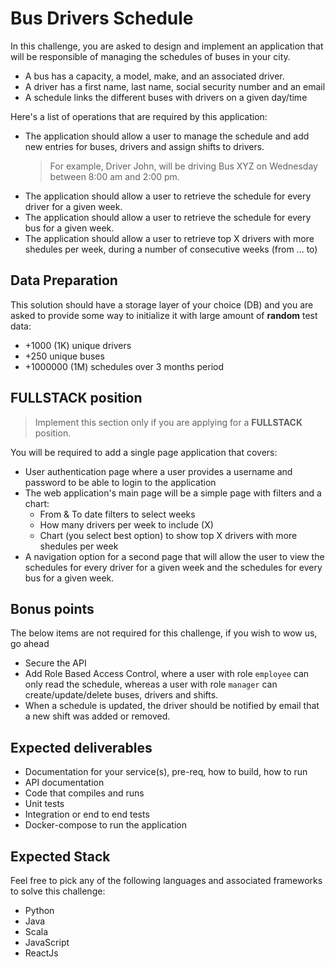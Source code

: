 # Bus Drivers Schedule 
In this challenge, you are asked to design and implement an application that will be responsible of managing the schedules of buses in your city.  
- A bus has a capacity, a model, make, and an associated driver.
- A driver has a first name, last name, social security number and an email
- A schedule links the different buses with drivers on a given day/time  

Here's a list of operations that are required by this application:

- The application should allow a user to manage the schedule and add new entries for buses, drivers and assign shifts to drivers.  
    >For example, Driver John, will be driving Bus XYZ on Wednesday between 8:00 am and 2:00 pm.
- The application should allow a user to retrieve the schedule for every driver for a given week.
- The application should allow a user to retrieve the schedule for every bus for a given week.
- The application should allow a user to retrieve top X drivers with more shedules per week, during a number of consecutive weeks (from ... to)

## Data Preparation
This solution should have a storage layer of your choice (DB) and you are asked to provide some way to initialize it with large amount of **random** test data:
- +1000 (1K) unique drivers
- +250 unique buses
- +1000000 (1M) schedules over 3 months period

## FULLSTACK position
> Implement this section only if you are applying for a **FULLSTACK** position.

You will be required to add a single page application that covers:
- User authentication page where a user provides a username and password to be able to login to the application
- The web application's main page will be a simple page with filters and a chart:
  - From & To date filters to select weeks
  - How many drivers per week to include (X)
  - Chart (you select best option) to show top X drivers with more shedules per week
- A navigation option for a second page that will allow the user to view the schedules for every driver for a given week and the schedules for every bus for a given week.

## Bonus points
The below items are not required for this challenge, if you wish to wow us, go ahead
- Secure the API
- Add Role Based Access Control, where a user with role `employee` can only read the schedule, whereas a user with role `manager` can create/update/delete buses, drivers and shifts.
- When a schedule is updated, the driver should be notified by email that a new shift was added or removed.

## Expected deliverables
- Documentation for your service(s), pre-req, how to build, how to run
- API documentation
- Code that compiles and runs
- Unit tests
- Integration or end to end tests
- Docker-compose to run the application

## Expected Stack
Feel free to pick any of the following languages and associated frameworks to solve this challenge:
- Python
- Java
- Scala
- JavaScript
- ReactJs
